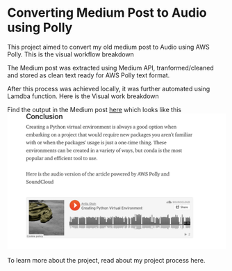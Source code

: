 # Converting Medium Post to Audio using Polly

This project aimed to convert my old medium post to Audio using AWS Polly. This is the visual workflow breakdown 

The Medium post was extracted using Medium API, tranformed/cleaned and stored as clean text ready for AWS Polly text format.

After this process was achieved locally, it was further automated using Lamdba function. Here is the Visual work breakdown


Find the output in the Medium post [here](https://heartbeat.fritz.ai/creating-python-virtual-environments-with-conda-why-and-how-180ebd02d1db) which looks like this 
![image](https://github.com/anitaokoh/medium-post-to-audio/blob/main/images/Screen%20Shot%202020-12-12%20at%209.26.09%20PM.png)

To learn more about the project, read about my  project process here. 
